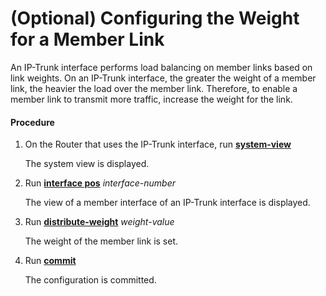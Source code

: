 (Optional) Configuring the Weight for a Member Link
===================================================

An IP-Trunk interface performs load balancing on member
links based on link weights. On an IP-Trunk interface, the greater
the weight of a member link, the heavier the load over the member
link. Therefore, to enable a member link to transmit more traffic,
increase the weight for the link.

#### Procedure

1. On the Router that uses the IP-Trunk interface, run [**system-view**](cmdqueryname=system-view)
   
   
   
   The system view is displayed.
2. Run [**interface pos**](cmdqueryname=interface+pos) *interface-number*
   
   
   
   The view of a member interface of an IP-Trunk interface is
   displayed.
3. Run [**distribute-weight**](cmdqueryname=distribute-weight) *weight-value*
   
   
   
   The weight of the member link is set.
4. Run [**commit**](cmdqueryname=commit)
   
   
   
   The configuration is committed.